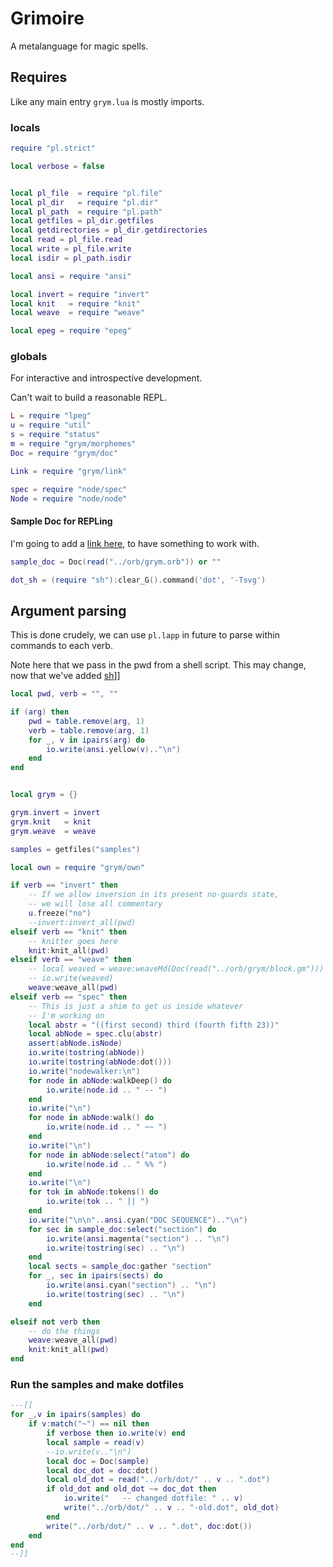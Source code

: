 # Grimoire 

A metalanguage for magic spells.

## Requires

Like any main entry `````grym.lua````` is mostly imports.


### locals

```lua
require "pl.strict"

local verbose = false


local pl_file  = require "pl.file"
local pl_dir   = require "pl.dir"
local pl_path  = require "pl.path"
local getfiles = pl_dir.getfiles
local getdirectories = pl_dir.getdirectories
local read = pl_file.read
local write = pl_file.write
local isdir = pl_path.isdir

local ansi = require "ansi"

local invert = require "invert"
local knit   = require "knit"
local weave  = require "weave"

local epeg = require "epeg"


```
### globals

  For interactive and introspective development.


Can't wait to build a reasonable REPL.

```lua
L = require "lpeg"
u = require "util"
s = require "status"
m = require "grym/morphemes"
Doc = require "grym/doc"

Link = require "grym/link"

spec = require "node/spec"
Node = require "node/node"
```
#### Sample Doc for REPLing

  I'm going to add a [link here](http://example.com), to have something
to work with.

```lua
sample_doc = Doc(read("../orb/grym.orb")) or ""

dot_sh = (require "sh"):clear_G().command('dot', '-Tsvg')
```
## Argument parsing

This is done crudely, we can use `````pl.lapp````` in future to parse within
commands to each verb.


Note here that we pass in the pwd from a shell script. This may 
change, now that we've added [sh](../lib/sh.lua)]]

```lua
local pwd, verb = "", ""

if (arg) then
    pwd = table.remove(arg, 1)
    verb = table.remove(arg, 1)
    for _, v in ipairs(arg) do
        io.write(ansi.yellow(v).."\n")
    end
end


local grym = {}

grym.invert = invert
grym.knit   = knit
grym.weave  = weave

samples = getfiles("samples")

local own = require "grym/own"

if verb == "invert" then
    -- If we allow inversion in its present no-guards state,
    -- we will lose all commentary
    u.freeze("no")
    --invert:invert_all(pwd)
elseif verb == "knit" then
    -- knitter goes here
    knit:knit_all(pwd)
elseif verb == "weave" then
    -- local weaved = weave:weaveMd(Doc(read("../orb/grym/block.gm")))
    -- io.write(weaved)
    weave:weave_all(pwd) 
elseif verb == "spec" then
    -- This is just a shim to get us inside whatever
    -- I'm working on
    local abstr = "((first second) third (fourth fifth 23))"
    local abNode = spec.clu(abstr)
    assert(abNode.isNode)
    io.write(tostring(abNode))
    io.write(tostring(abNode:dot()))
    io.write("nodewalker:\n")
    for node in abNode:walkDeep() do
        io.write(node.id .. " -- ")
    end
    io.write("\n")
    for node in abNode:walk() do
        io.write(node.id .. " ~~ ")
    end
    io.write("\n")
    for node in abNode:select("atom") do
        io.write(node.id .. " %% ")
    end
    io.write("\n")
    for tok in abNode:tokens() do
        io.write(tok .. " || ")
    end
    io.write("\n\n"..ansi.cyan("DOC SEQUENCE").."\n")
    for sec in sample_doc:select("section") do
        io.write(ansi.magenta("section") .. "\n")
        io.write(tostring(sec) .. "\n")
    end
    local sects = sample_doc:gather "section"
    for _, sec in ipairs(sects) do
        io.write(ansi.cyan("section") .. "\n")
        io.write(tostring(sec) .. "\n")
    end

elseif not verb then
    -- do the things
    weave:weave_all(pwd)
    knit:knit_all(pwd)
end
```
### Run the samples and make dotfiles

```lua
---[[
for _,v in ipairs(samples) do
    if v:match("~") == nil then
        if verbose then io.write(v) end
        local sample = read(v)
        --io.write(v.."\n")
        local doc = Doc(sample)
        local doc_dot = doc:dot()
        local old_dot = read("../orb/dot/" .. v .. ".dot")
        if old_dot and old_dot ~= doc_dot then
            io.write("   -- changed dotfile: " .. v)
            write("../orb/dot/" .. v .. "-old.dot", old_dot)
        end
        write("../orb/dot/" .. v .. ".dot", doc:dot())
    end
end
--]]
```
